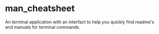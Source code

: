 # man_cheatsheet
An terminal application with an interfact to help you quickly find readme's and manuals for terminal commands.
